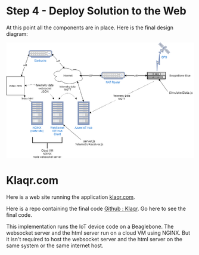 # Step 4 - Deploy Solution to the Web

At this point all the components are in place. Here is the final design diagram:

![alt text](../img/iot-experiment-5.png "IoT Experiment Design Final")


# Klaqr.com
 
Here is a web site running the application [klaqr.com](https://klaqr.com).

Here is a repo containing the final code [Github : Klaqr](https://github.com/dmh2000/klaqr).
Go here to see the final code.

This implementation runs the IoT device code on a Beaglebone. The websocket server
and the html server run on a cloud VM using NGINX. But it isn't required to host
the websocket server and the html server on the same system or the same internet
host. 

